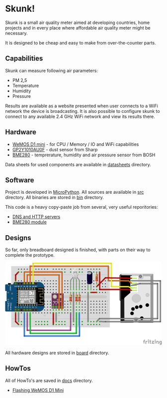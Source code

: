# Skunk!

Skunk is a small air quality meter aimed at developing countries, home projects and in every place where affordable air quality meter might be necessary. 

It is designed to be cheap and easy to make from over-the-counter parts.

## Capabilities

Skunk can measure following air parameters:

* PM 2,5
* Temperature
* Humidity
* Pressure

Results are available as a website presented when user connects to a WiFi network the device is broadcasting. It is also possible to configure skunk to connect to any available 2.4 GHz WiFi network and view its results there.

## Hardware

* [WeMOS D1 mini](https://www.wemos.cc/en/latest/d1/d1_mini.html) - for CPU / Memory / IO and WiFi capabilities
* [GP2Y1010AU0F](https://www.sharpsde.com/products/optoelectronic-components/model/GP2Y1010AU0F/) - dust sensor from Sharp
* [BME280](https://www.bosch-sensortec.com/products/environmental-sensors/humidity-sensors-bme280/) - temprerature, humidity and air pressure sensor from BOSH

Data sheets for used components are available in [datasheets](/datasheets) directory.

## Software

Project is developed in [MicroPython](https://micropython.org). All sources are available in [src](/src) directory. All binaries are stored in [bin](/bin) directory. 

This code is a heavy copy-paste job from several, very useful reporitories:

* [DNS and HTTP servers](https://github.com/amora-labs/micropython-captive-portal)
* [BME280 module](https://github.com/RuiSantosdotme/ESP-MicroPython/blob/master/code/WiFi/HTTP_Client_IFTTT_BME280/BME280.py)

## Designs

So far, only breadboard designed is finished, with parts on their way to complete the prototype. 

![prototype 1 bb](docs/prototype_1_bb.png)

All hardware designs are stored in [board](/board) directory.

## HowTos

All of HowTo's are saved in [docs](/docs) directory.

* [Flashing WeMOS D1 Mini](/docs/flashing_board.md)
